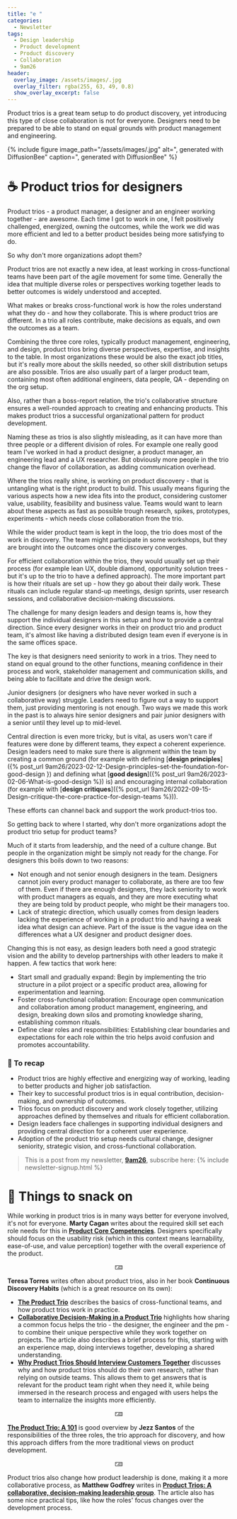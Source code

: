 ```yaml
---
title: "e "
categories:
  - Newsletter
tags:
  - Design leadership
  - Product development
  - Product discovery
  - Collaboration
  - 9am26
header:
  overlay_image: /assets/images/.jpg
  overlay_filter: rgba(255, 63, 49, 0.8)
  show_overlay_excerpt: false
---
```


Product trios is a great team setup to do product discovery, yet introducing this type of close collaboration is not for everyone. Designers need to be prepared to be able to stand on equal grounds with product management and engineering.

{% include figure image_path="/assets/images/.jpg" alt=", generated with DiffusionBee" caption=", generated with DiffusionBee" %}

# ☕ Product trios for designers

Product trios - a product manager, a designer and an engineer working together - are awesome. Each time I got to work in one, I felt positively challenged, energized, owning the outcomes, while the work we did was more efficient and led to a better product besides being more satisfying to do.

So why don't more organizations adopt them? 

Product trios are not exactly a new idea, at least working in cross-functional teams have been part of the agile movement for some time. Generally the idea that multiple diverse roles or perspectives working together leads to better outcomes is widely understood and accepted. 

What makes or breaks cross-functional work is how the roles understand what they do - and how they collaborate. This is where product trios are different. In a trio all roles contribute, make decisions as equals, and own the outcomes as a team.

Combining the three core roles, typically product management, engineering, and design, product trios bring diverse perspectives, expertise, and insights to the table. In most organizations these would be also the exact job titles, but it's really more about the skills needed, so other skill distribution setups are also possible. Trios are also usually part of a larger product team, containing most often additional engineers, data people, QA - depending on the org setup.

Also, rather than a boss-report relation, the trio's collaborative structure ensures a well-rounded approach to creating and enhancing products. This makes product trios a successful organizational pattern for product development.

Naming these as trios is also slightly misleading, as it can have more than three people or a different division of roles. For example one really good team I've worked in had a product designer, a product manager, an engineering lead and a UX researcher. But obviously more people in the trio change the flavor of collaboration, as adding communication overhead.

Where the trios really shine, is working on product discovery - that is untangling what is the right product to build. This usually means figuring the various aspects how a new idea fits into the product, considering customer value, usability, feasibility and business value. Teams would want to learn about these aspects as fast as possible trough research, spikes, prototypes, experiments - which needs close collaboration from the trio.

While the wider product team is kept in the loop, the trio does most of the work in discovery. The team might participate in some workshops, but they are brought into the outcomes once the discovery converges.

For efficient collaboration within the trios, they would usually set up their process (for example lean UX, double diamond, opportunity solution trees - but it's up to the trio to have a defined approach). The more important part is how their rituals are set up - how they go about their daily work. These rituals can include regular stand-up meetings, design sprints, user research sessions, and collaborative decision-making discussions.

The challenge for many design leaders and design teams is, how they support the individual designers in this setup and how to provide a central direction. Since every designer works in their on product trio and product team, it's almost like having a distributed design team even if everyone is in the same offices space.

The key is that designers need seniority to work in a trios. They need to stand on equal ground to the other functions, meaning confidence in their process and work, stakeholder management and communication skills, and being able to facilitate and drive the design work.

Junior designers (or designers who have never worked in such a collaborative way) struggle. Leaders need to figure out a way to support them, just providing mentoring is not enough. Two ways we made this work in the past is to always hire senior designers and pair junior designers with a senior until they level up to mid-level.

Central direction is even more tricky, but is vital, as users won't care if features were done by different teams, they expect a coherent experience. Design leaders need to make sure there is alignment within the team by creating a common ground (for example with defining [**design principles**]({% post_url 9am26/2023-02-12-Design-principles-set-the-foundation-for-good-design }) and defining what [**good design**]({% post_url 9am26/2023-02-06-What-is-good-design %}) is) and encouraging internal collaboration (for example with [**design critiques**]({% post_url 9am26/2022-09-15-Design-critique-the-core-practice-for-design-teams %})).

These efforts can channel back and support the work product-trios too.

So getting back to where I started, why don't more organizations adopt the product trio setup for product teams? 

Much of it starts from leadership, and the need of a culture change. But people in the organization might be simply not ready for the change. For designers this boils down to two reasons:
- Not enough and not senior enough designers in the team. Designers cannot join every product manager to collaborate, as there are too few of them. Even if there are enough designers, they lack seniority to work with product managers as equals, and they are more executing what they are being told by product people, who might be their managers too.
- Lack of strategic direction, which usually comes from design leaders lacking the experience of working in a product trio and having a weak idea what design can achieve. Part of the issue is the vague idea on the differences what a UX designer and product designer does.

Changing this is not easy, as design leaders both need a good strategic vision and the ability to develop partnerships with other leaders to make it happen. A few tactics that work here:
- Start small and gradually expand: Begin by implementing the trio structure in a pilot project or a specific product area, allowing for experimentation and learning.
- Foster cross-functional collaboration: Encourage open communication and collaboration among product management, engineering, and design, breaking down silos and promoting knowledge sharing, establishing common rituals.
- Define clear roles and responsibilities: Establishing clear boundaries and expectations for each role within the trio helps avoid confusion and promotes accountability.

### 🥤 To recap

- Product trios are highly effective and energizing way of working, leading to better products and higher job satisfaction.
- Their key to successful product trios is in equal contribution, decision-making, and ownership of outcomes.
- Trios focus on product discovery and work closely together, utilizing approaches defined by themselves and rituals for efficient collaboration.
- Design leaders face challenges in supporting individual designers and providing central direction for a coherent user experience.
- Adoption of the product trio setup needs cultural change, designer seniority, strategic vision, and cross-functional collaboration.

> This is a post from my newsletter, **[9am26](https://polgarp.com/categories/newsletter/)**, subscribe here:
> {% include newsletter-signup.html %}

# 🍪 Things to snack on

While working in product trios is in many ways better for everyone involved, it's not for everyone. **Marty Cagan** writes about the required skill set each role needs for this in [**Product Core Competencies**](https://www.svpg.com/product-core-competencies/). Designers specifically should focus on the usability risk (which in this context means learnability, ease-of-use, and value perception) together with the overall experience of the product.

<p style="text-align: center;">🁅</p>

**Teresa Torres** writes often about product trios, also in her book **Continuous Discovery Habits** (which is a great resource on its own):
- [**The Product Trio**](https://www.producttalk.org/2021/05/product-trio/) describes the basics of cross-functional teams, and how product trios work in practice.
- [**Collaborative Decision-Making in a Product Trio**](https://www.producttalk.org/2021/06/decision-making-in-a-product-trio/) highlights how sharing a common focus helps the trio - the designer, the engineer and the pm - to combine their unique perspective while they work together on projects. The article also describes a brief process for this, starting with an experience map, doing interviews together, developing a shared understanding.
- [**Why Product Trios Should Interview Customers Together**](https://www.producttalk.org/2020/03/interview-customers-together/) discusses why and how product trios should do their own research, rather than relying on outside teams. This allows them to get answers that is relevant for the product team right when they need it, while being immersed in the research process and engaged with users helps the team to internalize the insights more efficiently.

<p style="text-align: center;">🁅</p>

[**The Product Trio: A 101**](https://www.end-game.com/blog/the-product-trio-a-101) is good overview by **Jezz Santos** of the responsibilities of the three roles, the trio approach for discovery, and how this approach differs from the more traditional views on product development. 

<p style="text-align: center;">🁅</p>

Product trios also change how product leadership is done, making it a more collaborative process, as **Matthew Godfrey** writes in [**Product Trios: A collaborative, decision-making leadership group**](https://medium.com/ingeniouslysimple/product-trios-a-collaborative-decision-making-leadership-group-91ea95453841). The article also has some nice practical tips, like how the roles' focus changes over the development process.